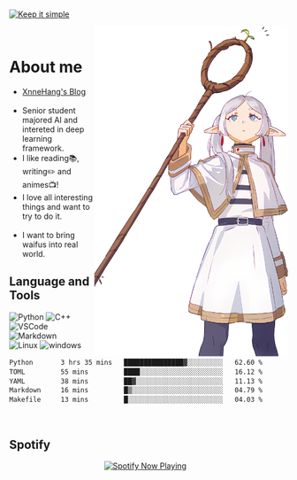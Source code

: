 <!---
<a href="https://github.com/MrXnneHang">     
  <img align="right" src="http://github-readme-streak-stats.herokuapp.com?user=MrXnneHang&mode=weekly" />              
</a>
-->  
<!-- https://readme-typing-svg.demolab.com/demo/  -->      
[![Keep it simple](https://readme-typing-svg.demolab.com?font=Fira+Code&size=16&pause=1000&vCenter=true&random=false&width=435&height=21&lines=见贤思齐焉+见不贤而内自省也)](https://git.io/typing-svg)          
<!-- Section : Visitors & last-commit & followers -->

<img align="right" src="assets/img/112468642_p0_master1200_f.png" width='350px' alt="芙莉莲">            
# About me 

- [XnneHang's Blog](https://xnnehang.top)            
- Senior student majored AI and intereted in deep learning framework.  
- I like reading📚, writing✏️ and animes📺!  
- I love all interesting things and want to try to do it.                
- I want to bring waifus into real world.  

## Language and Tools    

![Python](https://img.shields.io/badge/Python-14354C.svg?style=flat-square&logo=python&logoColor=white)
![C++](https://img.shields.io/badge/C++-00599C.svg?style=flat-square&logo=c%2B%2B&logoColor=white)
<br>
![VSCode](https://img.shields.io/badge/VSCode-007ACC?style=flat-square&logo=visual-studio-code&logoColor=white)
![Markdown](https://img.shields.io/badge/Markdown-000000.svg?style=flat-square&logo=markdown&logoColor=white)
<br/>
![Linux](https://img.shields.io/badge/Linux-FCC624?style=flat-square&logo=linux&logoColor=black)
![windows](https://img.shields.io/badge/windows-0078D6?style=flat-square&logo=windows&logoColor=white)
<br>


<!--START_SECTION:waka-->

```txt
Python       3 hrs 35 mins   ███████████████▓░░░░░░░░░   62.60 %
TOML         55 mins         ████░░░░░░░░░░░░░░░░░░░░░   16.12 %
YAML         38 mins         ██▓░░░░░░░░░░░░░░░░░░░░░░   11.13 %
Markdown     16 mins         █▒░░░░░░░░░░░░░░░░░░░░░░░   04.79 %
Makefile     13 mins         █░░░░░░░░░░░░░░░░░░░░░░░░   04.03 %
```

<!--END_SECTION:waka-->  

## Spotify  

<p align="center">
  <a href="https://open.spotify.com/user/315wgpybdi5ixaz3zlcnjmtcflyy" target="_blank"><img src="https://xnne-spotify-playing.vercel.app/api/spotify?background_color=42f5b011&border_color=00000000" alt="Spotify Now Playing" width="450"/></a>    
</p>  

